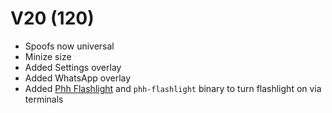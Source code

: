 # V20 (120)

- Spoofs now universal
- Minize size
- Added Settings overlay
- Added WhatsApp overlay
- Added [Phh Flashlight](https://github.com/DerGoogler/phh-flashlight) and `phh-flashlight` binary to turn flashlight on via terminals